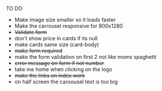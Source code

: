 TO DO
* Make image size smaller so it loads faster
* Make the carrousel responsive for 800x1280 
* ~~Validate form~~
* don't show price in cards if its null
* make cards same size (card-body)
* ~~make form required~~
* make the form validation on first 2 not like moms spaghetti 
* ~~error message on form if not number~~
* take me home when clicking on the logo
* ~~make the links on index work~~
* on half screen the caroousel text is too big
